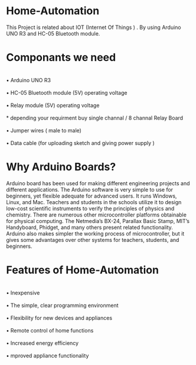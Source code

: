 # Home-Automation
This Project is related about IOT (Internet Of Things ) . By using Arduino UNO R3 and HC-05 Bluetooth module.
<h1> Componants we need </h1> 
<br> • Arduino UNO R3 </br>
<br> • HC-05 Bluetooth module  (5V) operating voltage </br>
<br> • Relay module (5V) operating voltage  </br>
<br>   * depending your requirment buy single channal / 8 channal  Relay Board </br>
<br> • Jumper wires ( male to male) </br>
<br> • Data cable (for uploading sketch and giving power supply ) </br>
<h1>Why Arduino Boards? </h1> 
<p> Arduino board has been used for making different engineering projects and different applications. The Arduino software is very simple to use for beginners, yet flexible adequate for advanced users. It runs Windows, Linux, and Mac. Teachers and students in the schools utilize it to design low-cost scientific instruments to verify the principles of physics and chemistry. There are numerous other microcontroller platforms obtainable for physical computing. The Netmedia’s BX-24, Parallax Basic Stamp, MIT’s Handyboard, Phidget, and many others present related functionality.
Arduino also makes simpler the working process of microcontroller, but it gives some advantages over other systems for teachers, students, and beginners.
</p>
<h1> Features of Home-Automation </h1>
<br> • Inexpensive</br>
<br> • The simple, clear programming environment </br>
<br> • Flexibility for new devices and appliances </br>
<br> • Remote control of home functions </br>
<br> • Increased energy efficiency </br>
<br> • mproved appliance functionality </br>








